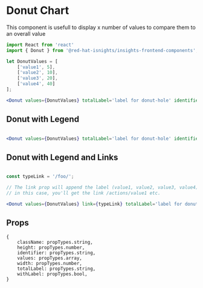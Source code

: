 # Donut Chart

This component is usefull to display x number of values to compare them to an overall value

```jsx
import React from 'react'
import { Donut } from '@red-hat-isnights/insights-frontend-components';

let DonutValues = [
    ['value1', 5],
    ['value2', 10],
    ['value3', 20],
    ['value4', 40]
];

<Donut values={DonutValues} totalLabel='label for donut-hole' identifier='donut-identifier'/>;

```

## Donut with Legend

```jsx

<Donut values={DonutValues} totalLabel='label for donut-hole' identifier='donut-identifier' withLegend/>;

```

## Donut with Legend and Links

```jsx

const typeLink = '/foo/';

// The link prop will append the label (value1, value2, value3, value4) to the typeLink const
// in this case, you'll get the link /actions/value1 etc.

<Donut values={DonutValues} link={typeLink} totalLabel='label for donut-hole' identifier='donut-identifier' withLegend/>;

```

## Props

```JS
{
    className: propTypes.string,
    height: propTypes.number,
    identifier: propTypes.string,
    values: propTypes.array,
    width: propTypes.number,
    totalLabel: propTypes.string,
    withLabel: propTypes.bool,
}
```